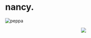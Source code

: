 <!--
**nancykama/nancykama** is a ✨ _special_ ✨ repository because its `README.md` (this file) appears on your GitHub profile.

Here are some ideas to get you started:

- 🔭 I’m currently working on ...
- 🌱 I’m currently learning ...
- 👯 I’m looking to collaborate on ...
- 🤔 I’m looking for help with ...
- 💬 Ask me about ...
- 📫 How to reach me: ...
- 😄 Pronouns: ...
- ⚡ Fun fact: ...
-->
# nancy.
![peppa](https://github.com/nancykama/nancykama/blob/main/PngItem_984976.png)

<p align="center">
  <img align="center" src="https://github-readme-stats.vercel.app/api?username=nancykama&title_color=5af78e&text_color=ffffff&bg_color=282a36&show_icons=true&icon_color=FFF" />
</p>
